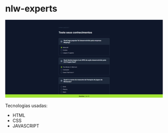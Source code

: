 # nlw-experts

<img src="/images/testefoto.png">

 Tecnologias usadas:
 - HTML
 - CSS
 - JAVASCRIPT
